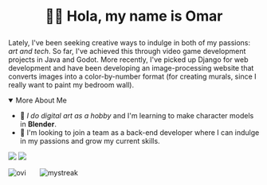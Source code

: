 # <p align="center">🙋‍♂️ Hola, my name is Omar</p>
Lately, I've been seeking creative ways to indulge in both of my passions: *art and tech*. So far, I've achieved this through video game development projects in Java and Godot. More recently, I've picked up Django for web development and have been developing an image-processing website that converts images into a color-by-number format (for creating murals, since I really want to paint my bedroom wall).

<details open>
<summary>More About Me</summary>
  
- 🎨 *I do digital art as a hobby* and I'm learning to make character models in **Blender**.
- 👀 I'm looking to join a team as a back-end developer where I can indulge in my passions and grow my current skills.
</details>

 <a href="https://www.linkedin.com/in/omar-b-maldonado/"><img src="https://img.shields.io/badge/LinkedIn-0077B5?style=for-the-badge&logo=linkedin&logoColor=white"/></a>
 <a href="https://omar-b-maldonado.github.io/art/"><img src="https://img.shields.io/badge/Art_Portfolio-indianred?style=for-the-badge" /></a>

<img src="https://github-readme-stats.vercel.app/api/top-langs?username=omar-b-maldonado&show_icons=true&locale=en&layout=compact&theme=tokyonight" alt="ovi" />&nbsp;&nbsp;&nbsp;&nbsp;&nbsp;&nbsp;&nbsp;<img src="https://github-readme-streak-stats.herokuapp.com/?user=omar-b-maldonado&theme=tokyonight" alt="mystreak"/>

<!--- Themes:
chartreuse-dark
tokyonight
bear
neon
<!---
Omar-B-Maldonado/Omar-B-Maldonado is a ✨ special ✨ repository because its `README.md` (this file) appears on your GitHub profile.
You can click the Preview link to take a look at your changes.
--->
